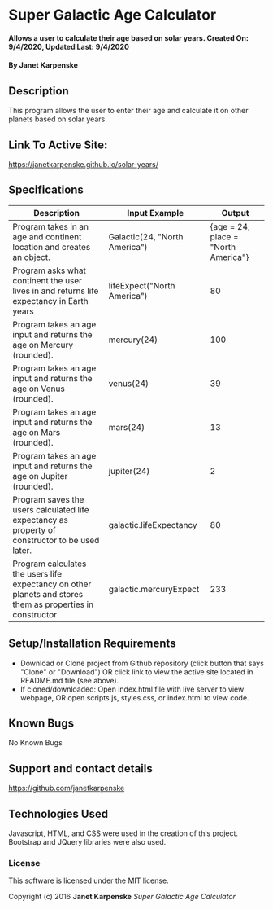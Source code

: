 # Super Galactic Age Calculator

#### Allows a user to calculate their age based on solar years. Created On: 9/4/2020, Updated Last: 9/4/2020

#### By Janet Karpenske

## Description

This program allows the user to enter their age and calculate it on other planets based on solar years.

## Link To Active Site:
https://janetkarpenske.github.io/solar-years/

## Specifications
| Description | Input Example | Output |
|-------------|---------------|--------|
| Program takes in an age and continent location and creates an object. | Galactic(24, "North America") | {age = 24, place = "North America"} |
| Program asks what continent the user lives in and returns life expectancy in Earth years | lifeExpect("North America") | 80 |
| Program takes an age input and returns the age on Mercury (rounded). | mercury(24) | 100 |
| Program takes an age input and returns the age on Venus (rounded). | venus(24) | 39 |
| Program takes an age input and returns the age on Mars (rounded). | mars(24) | 13 |
| Program takes an age input and returns the age on Jupiter (rounded). | jupiter(24) | 2 |
| Program saves the users calculated life expectancy as property of constructor to be used later. | galactic.lifeExpectancy | 80 |
| Program calculates the users life expectancy on other planets and stores them as properties in constructor. | galactic.mercuryExpect | 233 |


## Setup/Installation Requirements

* Download or Clone project from Github repository (click button that says "Clone" or "Download") OR click link to view the active site located in README.md file (see above). 
* If cloned/downloaded: Open index.html file with live server to view webpage, OR open scripts.js, styles.css, or index.html to view code.

## Known Bugs

No Known Bugs

## Support and contact details

https://github.com/janetkarpenske

## Technologies Used

Javascript, HTML, and CSS were used in the creation of this project. Bootstrap and JQuery libraries were also used.

### License

This software is licensed under the MIT license.

Copyright (c) 2016 **Janet Karpenske** _Super Galactic Age Calculator_